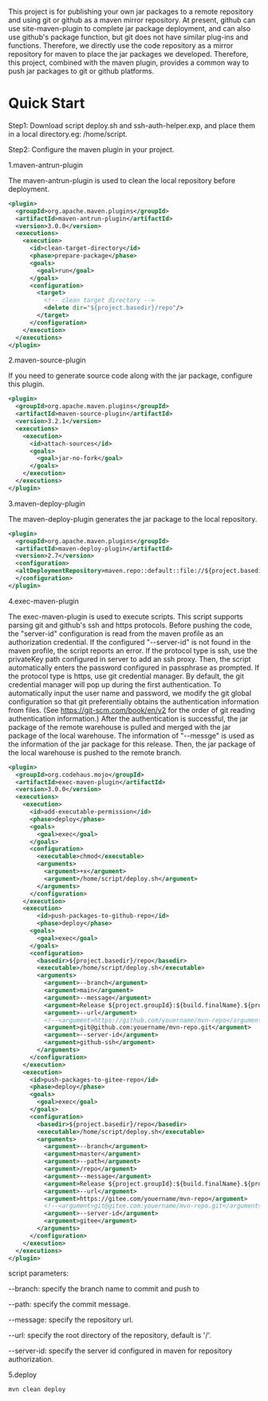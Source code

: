   This project is for publishing your own jar packages to a remote repository and using git or github as a maven mirror repository. At present, github can use site-maven-plugin to complete jar package deployment, and can also use github's package function, but git does not have similar plug-ins and functions. Therefore, we directly use the code repository as a mirror repository for maven to place the jar packages we developed. Therefore, this project, combined with the maven plugin, provides a common way to push jar packages to git or github platforms.

# Quick Start

Step1: Download script deploy.sh and ssh-auth-helper.exp, and place them in a local directory.eg: /home/script.

Step2: Configure the maven plugin in your project.

1.maven-antrun-plugin

The maven-antrun-plugin is used to clean the local repository before deployment.

```xml
<plugin>
  <groupId>org.apache.maven.plugins</groupId>
  <artifactId>maven-antrun-plugin</artifactId>
  <version>3.0.0</version>
  <executions>
    <execution>
      <id>clean-target-directory</id>
      <phase>prepare-package</phase>
      <goals>
        <goal>run</goal>
      </goals>
      <configuration>
        <target>
          <!-- clean target directory -->
          <delete dir="${project.basedir}/repo"/>
        </target>
      </configuration>
    </execution>
  </executions>
</plugin>
```

2.maven-source-plugin

If you need to generate source code along with the jar package, configure this plugin.

```xml
<plugin>
  <groupId>org.apache.maven.plugins</groupId>
  <artifactId>maven-source-plugin</artifactId>
  <version>3.2.1</version>
  <executions>
    <execution>
      <id>attach-sources</id>
      <goals>
        <goal>jar-no-fork</goal>
      </goals>
    </execution>
  </executions>
</plugin>
```

3.maven-deploy-plugin

The maven-deploy-plugin generates the jar package to the local repository.

```xml
<plugin>
  <groupId>org.apache.maven.plugins</groupId>
  <artifactId>maven-deploy-plugin</artifactId>
  <version>2.7</version>
  <configuration>
  <altDeploymentRepository>maven.repo::default::file://${project.basedir}/repo</altDeploymentRepository>
  </configuration>
</plugin>
```

4.exec-maven-plugin

  The exec-maven-plugin is used to execute scripts. This script supports parsing git and github's ssh and https protocols. Before pushing the code, the "server-id" configuration is read from the maven profile as an authorization credential. If the configured "--server-id" is not found in the maven profile, the script reports an error. If the protocol type is ssh, use the privateKey path configured in server to add an ssh proxy. Then, the script automatically enters the password configured in passphrase as prompted. If the protocol type is https, use git credential manager. By default, the git credential manager will pop up during the first authentication. To automatically input the user name and password, we modify the git global configuration so that git preferentially obtains the authentication information from files. (See https://git-scm.com/book/en/v2 for the order of git reading authentication information.) After the authentication is successful, the jar package of the remote warehouse is pulled and merged with the jar package of the local warehouse. The information of "--messge" is used as the information of the jar package for this release. Then, the jar package of the local warehouse is pushed to the remote branch.

```xml
<plugin>
  <groupId>org.codehaus.mojo</groupId>
  <artifactId>exec-maven-plugin</artifactId>
  <version>3.0.0</version>
  <executions>
    <execution>
      <id>add-executable-permission</id>
      <phase>deploy</phase>
      <goals>
        <goal>exec</goal>
      </goals>
      <configuration>
        <executable>chmod</executable>
        <arguments>
          <argument>+x</argument>
          <argument>/home/script/deploy.sh</argument>
        </arguments>
      </configuration>
    </execution>
    <execution>
    	<id>push-packages-to-github-repo</id>
     	<phase>deploy</phase>
      <goals>
        <goal>exec</goal>
      </goals>
      <configuration>
        <basedir>${project.basedir}/repo</basedir>
        <executable>/home/script/deploy.sh</executable>
        <arguments>
          <argument>--branch</argument>
          <argument>main</argument>
          <argument>--message</argument>
          <argument>Release ${project.groupId}:${build.finalName}.${project.packaging}</argument>
          <argument>--url</argument>
          <!--<argument>https://github.com/youername/mvn-repo</argument>-->
          <argument>git@github.com:youername/mvn-repo.git</argument>
          <argument>--server-id</argument>
          <argument>github-ssh</argument>
        </arguments>
      </configuration>
    </execution>
    <execution>
      <id>push-packages-to-gitee-repo</id>
      <phase>deploy</phase>
      <goals>
        <goal>exec</goal>
      </goals>
      <configuration>
        <basedir>${project.basedir}/repo</basedir>
        <executable>/home/script/deploy.sh</executable>
        <arguments>
          <argument>--branch</argument>
          <argument>master</argument>
          <argument>--path</argument>
          <argument>/repo</argument>
          <argument>--message</argument>
          <argument>Release ${project.groupId}:${build.finalName}.${project.packaging}</argument>
          <argument>--url</argument>
          <argument>https://gitee.com/youername/mvn-repo</argument>
          <!--<argument>git@gitee.com:youername/mvn-repo.git</argument>-->
          <argument>--server-id</argument>
          <argument>gitee</argument>
        </arguments>
      </configuration>
    </execution>
  </executions>
</plugin>
```

script parameters:

--branch: specify the branch name to commit and push to

--path: specify the commit message.

--message: specify the repository url.

--url: specify the root directory of the repository, default is '/'.

--server-id: specify the server id configured in maven for repository authorization.

5.deploy

```shell
mvn clean deploy
```


